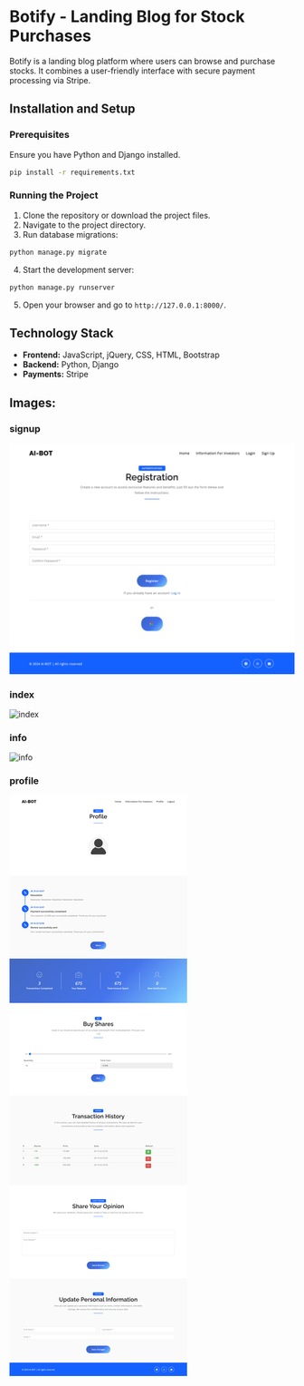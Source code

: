 # Botify - Landing Blog for Stock Purchases

Botify is a landing blog platform where users can browse and purchase stocks. It combines a user-friendly interface with secure payment processing via Stripe.

## Installation and Setup

### Prerequisites
Ensure you have Python and Django installed.

```sh
pip install -r requirements.txt 
```

### Running the Project

1. Clone the repository or download the project files.
2. Navigate to the project directory.
3. Run database migrations:

```sh
python manage.py migrate
```

4. Start the development server:

```sh
python manage.py runserver
```

5. Open your browser and go to `http://127.0.0.1:8000/`.

## Technology Stack

- **Frontend:** JavaScript, jQuery, CSS, HTML, Bootstrap
- **Backend:** Python, Django
- **Payments:** Stripe



## Images: 

### signup 
![signup](images/signup.png)
### index 
![index](images/index.png)
### info 
![info](images/info.png)
### profile 
![profile](images/profile.png)

